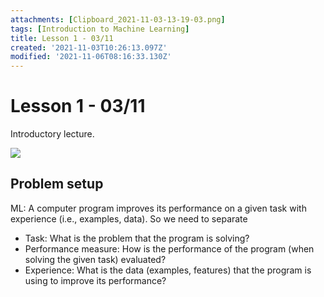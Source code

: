 ```yaml
---
attachments: [Clipboard_2021-11-03-13-19-03.png]
tags: [Introduction to Machine Learning]
title: Lesson 1 - 03/11
created: '2021-11-03T10:26:13.097Z'
modified: '2021-11-06T08:16:33.130Z'
---
```


# Lesson 1 - 03/11

Introductory lecture.

![](@attachment/Clipboard_2021-11-03-13-19-03.png)

## Problem setup

ML: A computer program improves its performance on a given task with experience (i.e., examples, data).
So we need to separate
- Task: What is the problem that the program is solving?
- Performance measure: How is the performance of the program (when solving the given task) evaluated?
- Experience: What is the data (examples, features) that the program is using to improve its performance?
